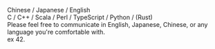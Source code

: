Chinese / Japanese / English</br>
C / C++ / Scala / Perl / TypeScript / Python / (Rust)</br>
Please feel free to communicate in English, Japanese, Chinese, or any language you're comfortable with. </br>
ex 42.

